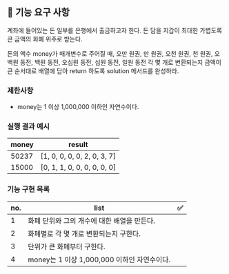 ## 🚀 기능 요구 사항

계좌에 들어있는 돈 일부를 은행에서 출금하고자 한다. 돈 담을 지갑이 최대한 가볍도록 큰 금액의 화폐 위주로 받는다.

돈의 액수 money가 매개변수로 주어질 때, 오만 원권, 만 원권, 오천 원권, 천 원권, 오백원 동전, 백원 동전, 오십원 동전, 십원 동전, 일원 동전 각 몇 개로 변환되는지 금액이 큰 순서대로 배열에 담아 return 하도록 solution 메서드를 완성하라.

### 제한사항

- money는 1 이상 1,000,000 이하인 자연수이다.

### 실행 결과 예시

| money | result                      |
| ----- | --------------------------- |
| 50237 | [1, 0, 0, 0, 0, 2, 0, 3, 7] |
| 15000 | [0, 1, 1, 0, 0, 0, 0, 0, 0] |

### 기능 구현 목록

| no. | list                                        | ✅  |
| --- | ------------------------------------------- | --- |
| 1   | 화폐 단위와 그의 개수에 대한 배열을 만든다. |     |
| 2   | 화폐별로 각 몇 개로 변환되는지 구한다.      |     |
| 3   | 단위가 큰 화폐부터 구한다.                  |     |
| 4   | money는 1 이상 1,000,000 이하인 자연수이다. |     |
